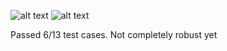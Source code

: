 ![alt text](https://i.imgur.com/HkFRHCa.png)
![alt text](https://i.imgur.com/yqK864u.png)



Passed 6/13 test cases. Not completely robust yet
